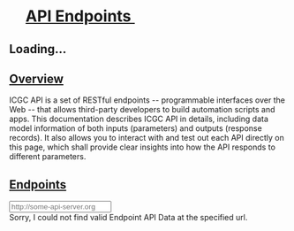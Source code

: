 <h1 id="dictionary-viewer" class="no-auto-render">
    <span class="header-badge" style="padding: 0.75rem 0.5rem 0.75rem 1.35rem">
        <i class="icon-flow-branch"></i>
    </span>
    <a class="header-text-link" style="vertical-align: top" href="#endpoints" title="Click on this header and copy URL to link to this section.">
        API Endpoints&nbsp;<i class="icon-share-1"></i>
    </a>
</h1>
  <div class="light swagger-ui full-width-content">
    <div class="loader">
        <h2 class="loading-app"><i class="animate-spin icon-spinner"></i> Loading...</h2>
    </div>
    <div class="content">
      <section>
        <h2 id="overview"><a class="header-text-link" href="#overview" title="Click on this header and copy URL to link to this section.">Overview<i class="icon-share-1"></i></a></h2>
        <summary>
          ICGC API is a set of RESTful endpoints -- programmable interfaces over the Web -- that allows third-party developers to build automation scripts and apps. This documentation describes ICGC API in details, including data model information of both inputs (parameters) and outputs (response records). It also allows you to interact with and test out each API directly on this page, which shall provide clear insights into how the API responds to different parameters.
        </summary>
      </section>
      <section>
        <div class="endpoint-banner">
            <h2 class="endpoint-header" id="endpoints"><a class="header-text-link" href="#endpoints" title="Click on this header and copy URL to link to this section.">Endpoints<i class="icon-share-1"></i></a></h2>
            <div class="endpoint-controls">
                <div class="endpoint-server-config-container">
                    <div><i class="fa fa-cloud"></i> <span class="endpoint-server-label"></span></div>
                    <div class="btn-group-container">
                        <div id="url-input-group" class="input-group input-group-sm">
                            <input type="text" id="server-endpoint-url" class="form-control"  placeholder="http://some-api-server.org" value="" size="20">
                            <span class="input-group-addon" id="server-endpoint-url-path"></span>
                        </div>
                    </div>
                    <div>
                         <a href="#" id="change-base-server-bttn" title="Click the cog to change where the API page is point at...">
                            <i class="icon-cog"></i>
                         </a>
                    </div>
                </div>
            </div>
        </div>
        <article>
            <div class="swagger-section">
            <div id="swagger-error">
              Sorry, I could not find valid Endpoint API Data at the specified url.
            </div>
            <div id="message-bar" class="swagger-ui-wrap" data-sw-translate>&nbsp;</div>
            <div id="swagger-ui-container" class="swagger-ui-wrap"></div>
            <input type="hidden" id="input_apiKey">
            </div>
        </article>
      </section>
    </div>
  </div>

  <script src='/vendor/swagger-ui/lib/jquery-1.8.0.min.js' type='text/javascript'></script>
  <script src='/vendor/swagger-ui/lib/jquery.slideto.min.js' type='text/javascript'></script>
  <script src='/vendor/swagger-ui/lib/jquery.wiggle.min.js' type='text/javascript'></script>
  <script src='/vendor/swagger-ui/lib/jquery.ba-bbq.min.js' type='text/javascript'></script>
  <script src='/vendor/swagger-ui/lib/handlebars-2.0.0.js' type='text/javascript'></script>
  <script src='/vendor/swagger-ui/lib/underscore-min.js' type='text/javascript'></script>
  <script src='/vendor/swagger-ui/lib/backbone-min.js' type='text/javascript'></script>
  <script src='/vendor/swagger-ui/swagger-ui.js' type='text/javascript'></script>
  <script src='/vendor/swagger-ui/lib/highlight.7.3.pack.js' type='text/javascript'></script>
  <script src='/vendor/swagger-ui/lib/jsoneditor.min.js' type='text/javascript'></script>
  <script src='/vendor/swagger-ui/lib/marked.js' type='text/javascript'></script>
  <script src='/vendor/swagger-ui/lib/swagger-oauth.js' type='text/javascript'></script>
  <script src="/js/api-endpoint.js"></script>
  <script src="/js/swagger-ui-overrides.js"></script>

  <link href='/vendor/swagger-ui/css/typography.css' media='screen' rel='stylesheet' type='text/css'/>
  <link href='/vendor/swagger-ui/css/screen.css' media='screen' rel='stylesheet' type='text/css'/>
  <link href='/vendor/swagger-ui/css/reset.css' media='print' rel='stylesheet' type='text/css'/>
  <link href='/vendor/swagger-ui/css/print.css' media='print' rel='stylesheet' type='text/css'/>
  <link href='/vendor/swagger-ui/css/styles.css' media='screen' rel='stylesheet' type='text/css'/>
